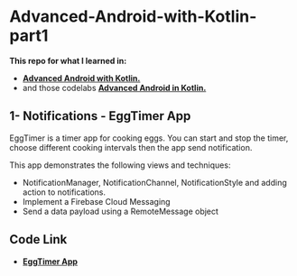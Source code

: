 # Advanced-Android-with-Kotlin-part1

__This repo for what I learned in:__ 
* <a href="https://www.udacity.com/course/advanced-android-with-kotlin--ud940" target="_blank">**Advanced Android with Kotlin.**</a>  
* and those codelabs <a href="https://codelabs.developers.google.com/android-kotlin-fundamentals/"  target="_blank"> **Advanced Android in Kotlin.**</a>
## 
## 1- Notifications - EggTimer App
EggTimer is a timer app for cooking eggs. You can start and stop the timer, choose different cooking intervals then the app send notification.


This app demonstrates the following views and techniques:
*  NotificationManager,  NotificationChannel, NotificationStyle and adding action to notifications.
* Implement a Firebase Cloud Messaging 
* Send a data payload using a RemoteMessage object

## Code Link
* <a href="https://github.com/Hosam11/Advanced-Android-with-Kotlin-part1/tree/main/Notifications"  target="_blank"> **EggTimer App**</a>
